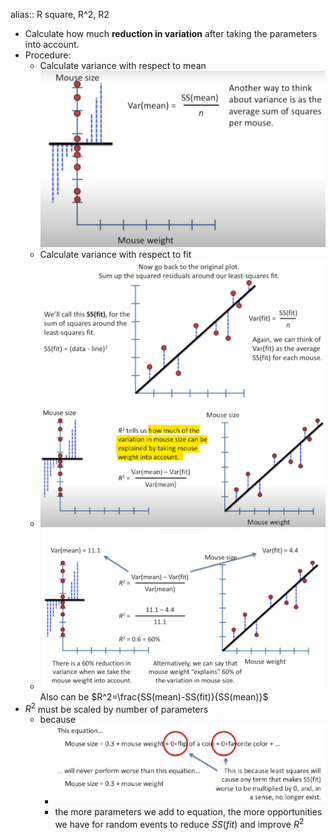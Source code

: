alias:: R square, R^2, R2

- Calculate how much **reduction in variation** after taking the parameters into account.
- Procedure:
	- Calculate variance with respect to mean
	  ![image.png](../assets/image_1710214683572_0.png)
	- Calculate variance with respect to fit
	  ![image.png](../assets/image_1710214828647_0.png)
	- ![image.png](../assets/image_1710214935268_0.png)
	- ![image.png](../assets/image_1710252013235_0.png)
	  Also can be 
	  $R^2=\frac{SS(mean)-SS(fit)}{SS(mean)}$
- $R^2$ must be scaled by number of parameters
	- because
		- ![image.png](../assets/image_1710252859404_0.png)
		- the more parameters we add to equation, the more opportunities we have for random events to reduce $SS(fit)$ and improve $R^2$